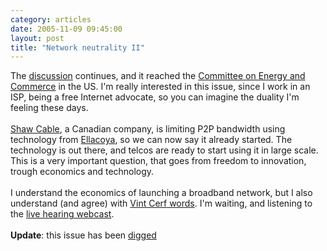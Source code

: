 ```yaml
---
category: articles
date: 2005-11-09 09:45:00
layout: post
title: "Network neutrality II"
---
```


The <a href="http://alinobairro.blogspot.com/2005/11/network-neutrality.html">discussion</a> continues, and it reached the <a href="http://energycommerce.house.gov/108/Hearings/11092005hearing1706/hearing.htm">Committee on Energy and Commerce</a> in the US. I'm really interested in this issue, since I work in an ISP, being a free Internet advocate, so you can imagine the duality I'm feeling these days. <br /><br /><a href="http://www.shaw.ca/">Shaw Cable</a>, a Canadian company, is limiting P2P bandwidth using technology from <a href="http://www.ellacoya.com">Ellacoya</a>, so we can now say it already started. The technology is out there, and telcos are ready to start using it in large scale. This is a very important question, that goes from freedom to innovation, trough economics and technology.<br /><br />I understand the economics of launching a broadband network, but I also understand (and agree) with <a href="http://googleblog.blogspot.com/2005/11/vint-cerf-speaks-out-on-net-neutrality.html">Vint Cerf words</a>. I'm waiting, and listening to the <a href="http://energycommerce.house.gov/108/ram/2123.ram">live hearing webcast</a>.<br /><br /><b>Update</b>: this issue has been <a href="http://digg.com/technology/Feds_May_Let_Big_Telecom_Hijack_The_Internet">digged</a>
